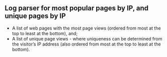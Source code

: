 ## Log parser for most popular pages by IP, and unique pages by IP

- A list of web pages with the most page views (ordered from most at the top to least at the bottom), and;
- A list of unique page views - where uniqueness can be determined from the visitor’s IP address (also ordered from most at the top to least at the bottom).

